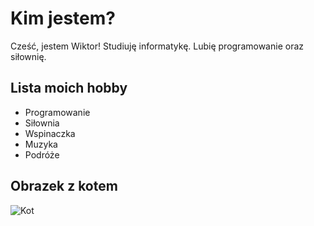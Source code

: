 # Kim jestem?

Cześć, jestem Wiktor! Studiuję informatykę. Lubię programowanie oraz siłownię.

## Lista moich hobby

- Programowanie
- Siłownia
- Wspinaczka
- Muzyka
- Podróże

## Obrazek z kotem

![Kot](https://encrypted-tbn0.gstatic.com/images?q=tbn:ANd9GcQEAriSZualZowEwOxC66Hv18EN44lQ0yQUqA&s)
